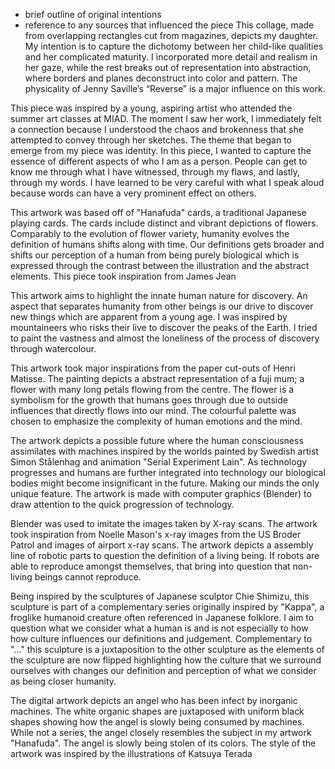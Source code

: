 - brief outline of original intentions
- reference to any sources that influenced the piece
This collage, made from overlapping rectangles cut from magazines, depicts my daughter. My intention is to capture the dichotomy between her child-like qualities and her complicated maturity. I incorporated more detail and realism in her gaze, while the rest breaks out of representation into abstraction, where borders and planes deconstruct into color and pattern. The physicality of Jenny Saville’s “Reverse” is a major influence on this work.
  
This piece was inspired by a young, aspiring artist who attended the summer art classes at MIAD. The moment I saw her work, I immediately felt a connection because I understood the chaos and brokenness that she attempted to convey through her sketches. The theme that began to emerge from my piece was identity. In this piece, I wanted to capture the essence of different aspects of who I am as a person. People can get to know me through what I have witnessed, through my flaws, and lastly, through my words. I have learned to be very careful with what I speak aloud because words can have a very prominent effect on others.

This artwork was based off of "Hanafuda" cards, a traditional Japanese playing cards. The cards include distinct and vibrant depictions of flowers. Comparably to the evolution of flower variety, humanity evolves the definition of humans shifts along with time. Our definitions gets broader and shifts our perception of a human from being purely biological which is expressed through the contrast between the illustration and the abstract elements. This piece took inspiration from James Jean


This artwork aims to highlight the innate human nature for discovery. An aspect that separates humanity from other beings is our drive to discover new things which are apparent from a young age. I was inspired by mountaineers who risks their live to discover the peaks of the Earth. I tried to paint the vastness and almost the loneliness of the process of discovery through watercolour. 

This artwork took major inspirations from the paper cut-outs of Henri Matisse. The painting depicts a abstract representation of a fuji mum; a flower with many long petals flowing from the centre. The flower is a symbolism for the growth that humans goes through due to outside influences that directly flows into our mind. The colourful palette was chosen to emphasize the complexity of human emotions and the mind.

The artwork depicts a possible future where the human consciousness assimilates with machines inspired by the worlds painted by Swedish artist Simon Stålenhag and animation "Serial Experiment Lain". As technology progresses and humans are further integrated into technology our biological bodies might become insignificant in the future. Making our minds the only unique feature. The artwork is made with computer graphics (Blender) to draw attention to the quick progression of technology. 


Blender was used to imitate the images taken by X-ray scans. The artwork took inspiration from Noelle Mason's x-ray images from the US Broder Patrol and images of airport x-ray scans. The artwork depicts a assembly line of robotic parts to question the definition of a living being. If robots are able to reproduce amongst themselves, that bring into question that non-living beings cannot reproduce. 

Being inspired by the sculptures of Japanese sculptor Chie Shimizu, this sculpture is part of a complementary series originally inspired by "Kappa", a froglike humanoid creature often referenced in Japanese folklore. I aim to question what we consider what a human is and is not especially to how how culture influences our definitions and judgement. 
Complementary to "..." this sculpture is a juxtaposition to the other sculpture as the elements of the sculpture are now flipped highlighting how the culture that we surround ourselves with changes our definition and perception of what we consider as being closer humanity.  

The digital artwork depicts an angel who has been infect by inorganic machines. The white organic shapes are juxtaposed with uniform black shapes showing how the angel is slowly being consumed by machines. While not a series, the angel closely resembles the subject in my artwork "Hanafuda". The angel is slowly being stolen of its colors. The style of the artwork was inspired by the illustrations of Katsuya Terada


